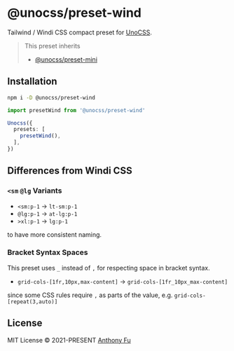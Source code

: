 # @unocss/preset-wind

Tailwind / Windi CSS compact preset for [UnoCSS](https://github.com/unocss/unocss).

> This preset inherits
> - [@unocss/preset-mini](https://github.com/antfu/unocss/tree/main/packages/preset-mini)

## Installation

```bash
npm i -D @unocss/preset-wind
```

```ts
import presetWind from '@unocss/preset-wind'

Unocss({
  presets: [
    presetWind(),
  ],
})
```

## Differences from Windi CSS

### `<sm` `@lg` Variants

- `<sm:p-1` -> `lt-sm:p-1`
- `@lg:p-1` -> `at-lg:p-1`
- `>xl:p-1` -> `lg:p-1`

to have more consistent naming.

### Bracket Syntax Spaces

This preset uses `_` instead of `,` for respecting space in bracket syntax.

- `grid-cols-[1fr,10px,max-content]` -> `grid-cols-[1fr_10px_max-content]`

since some CSS rules require `,` as parts of the value, e.g. `grid-cols-[repeat(3,auto)]`

## License

MIT License &copy; 2021-PRESENT [Anthony Fu](https://github.com/antfu)
